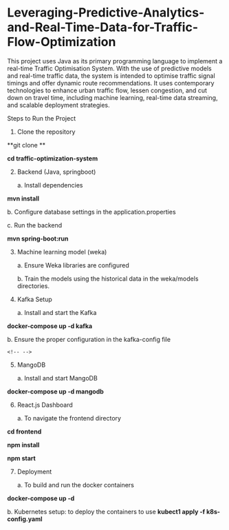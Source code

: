 # Leveraging-Predictive-Analytics-and-Real-Time-Data-for-Traffic-Flow-Optimization

This project uses Java as its primary programming language to implement
a real-time Traffic Optimisation System. With the use of predictive
models and real-time traffic data, the system is intended to optimise
traffic signal timings and offer dynamic route recommendations. It uses
contemporary technologies to enhance urban traffic flow, lessen
congestion, and cut down on travel time, including machine learning,
real-time data streaming, and scalable deployment strategies.

Steps to Run the Project

1.  Clone the repository

**git clone
**

**cd traffic-optimization-system**

2.  Backend (Java, springboot)

    a.  Install dependencies

**mvn install**

b.  Configure database settings in the application.properties

c.  Run the backend

**mvn spring-boot:run**

3.  Machine learning model (weka)

    a.  Ensure Weka libraries are configured

    b.  Train the models using the historical data in the weka/models
        directories.

4.  Kafka Setup

    a.  Install and start the Kafka

**docker-compose up -d kafka**

b.  Ensure the proper configuration in the kafka-config file

```{=html}
<!-- -->
```
5.  MangoDB

    a.  Install and start MangoDB

**docker-compose up -d mangodb**

6.  React.js Dashboard

    a.  To navigate the frontend directory

**cd frontend**

**npm install**

**npm start**

7.  Deployment

    a.  To build and run the docker containers

**docker-compose up -d**

b.  Kubernetes setup: to deploy the containers to use **kubect1 apply -f
    k8s-config.yaml**
